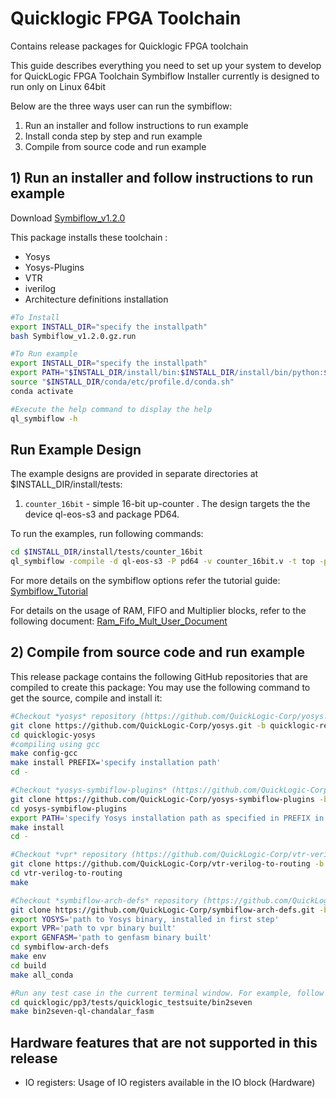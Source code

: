 # Quicklogic FPGA Toolchain
Contains release packages for Quicklogic FPGA toolchain

This guide describes everything you need to set up your system to develop for QuickLogic FPGA Toolchain 
Symbiflow Installer currently is designed to run only on Linux 64bit

Below are the three ways user can run the symbiflow:
1) Run an installer and follow instructions to run example
2) Install conda step by step and run example
3) Compile from source code and run example

## 1) Run an installer and follow instructions to run example

Download [Symbiflow_v1.2.0](https://github.com/QuickLogic-Corp/quicklogic-fpga-toolchain/releases/download/v1.2.0/Symbiflow_v1.2.0.gz.run)

This package installs these toolchain :

- Yosys
- Yosys-Plugins
- VTR
- iverilog
- Architecture definitions installation


```bash
#To Install
export INSTALL_DIR="specify the installpath"
bash Symbiflow_v1.2.0.gz.run

#To Run example
export INSTALL_DIR="specify the installpath"
export PATH="$INSTALL_DIR/install/bin:$INSTALL_DIR/install/bin/python:$PATH"
source "$INSTALL_DIR/conda/etc/profile.d/conda.sh"
conda activate

#Execute the help command to display the help
ql_symbiflow -h
```

## Run Example Design

The example designs are provided in separate directories at $INSTALL_DIR/install/tests:

1. `counter_16bit` - simple 16-bit up-counter . The design targets the the device ql-eos-s3 and package PD64.

To run the examples, run following commands:
```bash
cd $INSTALL_DIR/install/tests/counter_16bit
ql_symbiflow -compile -d ql-eos-s3 -P pd64 -v counter_16bit.v -t top -p counter_16bit.pcf 

```
For more details on the symbiflow options refer the tutorial guide:
[Symbiflow_Tutorial](https://github.com/QuickLogic-Corp/quicklogic-fpga-toolchain/files/5199560/Symbiflow_Installation_Guide_and_Tutorial.pdf)

For details on the usage of RAM, FIFO and Multiplier blocks, refer to the following document:
[Ram_Fifo_Mult_User_Document](https://github.com/QuickLogic-Corp/quicklogic-fpga-toolchain/files/5199568/S3B_Hardmacro_User_Guide.pdf)

## 2) Compile from source code and run example

This release package contains the following GitHub repositories that are compiled to create this package:
You may use the following command to get the source, compile and install it:
```bash
#Checkout *yosys* repository (https://github.com/QuickLogic-Corp/yosys.git), branch: **quicklogic-rebased**. 
git clone https://github.com/QuickLogic-Corp/yosys.git -b quicklogic-rebased quicklogic-yosys
cd quicklogic-yosys
#compiling using gcc
make config-gcc
make install PREFIX='specify installation path'
cd -

#Checkout *yosys-symbiflow-plugins* (https://github.com/QuickLogic-Corp/yosys-symbiflow-plugins), branch: **ql-ios**.
git clone https://github.com/QuickLogic-Corp/yosys-symbiflow-plugins -b ql-ios
cd yosys-symbiflow-plugins
export PATH='specify Yosys installation path as specified in PREFIX in previous step':$PATH
make install
cd -

#Checkout *vpr* repository (https://github.com/QuickLogic-Corp/vtr-verilog-to-routing.git), branch: **blackbox_timing**.
git clone https://github.com/QuickLogic-Corp/vtr-verilog-to-routing -b blackbox_timing
cd vtr-verilog-to-routing
make

#Checkout *symbiflow-arch-defs* repository (https://github.com/QuickLogic-Corp/symbiflow-arch-defs.git), branch: **quicklogic-upstream-rebase**. 
git clone https://github.com/QuickLogic-Corp/symbiflow-arch-defs.git -b quicklogic-upstream-rebase
export YOSYS='path to Yosys binary, installed in first step'
export VPR='path to vpr binary built'
export GENFASM='path to genfasm binary built'
cd symbiflow-arch-defs
make env
cd build
make all_conda

#Run any test case in the current terminal window. For example, follow these steps to run a test case:
cd quicklogic/pp3/tests/quicklogic_testsuite/bin2seven
make bin2seven-ql-chandalar_fasm
```

## Hardware features that are not supported in this release
- IO registers: Usage of IO registers available in the IO block (Hardware) 
